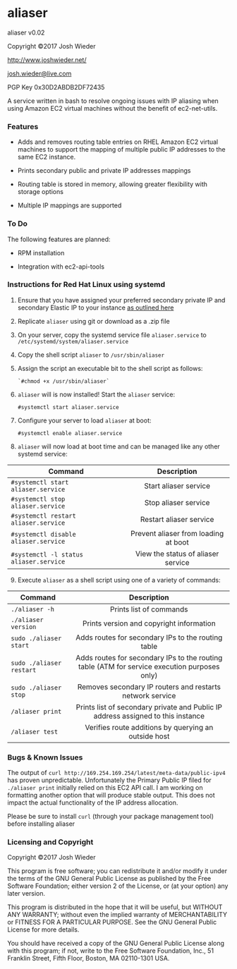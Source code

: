 # aliaser

aliaser v0.02

Copyright ©2017 Josh Wieder

http://www.joshwieder.net/

josh.wieder@live.com

PGP Key 0x30D2ABDB2DF72435

A service written in bash to resolve ongoing issues with IP aliasing when using Amazon EC2 virtual machines without the benefit of ec2-net-utils.

### Features

- Adds and removes routing table entries on RHEL Amazon EC2 virtual machines to support the mapping of multiple public IP addresses to the same EC2 instance.

- Prints secondary public and private IP addresses mappings

- Routing table is stored in memory, allowing greater flexibility with storage options

- Multiple IP mappings are supported

### To Do

The following features are planned:

- RPM installation

- Integration with ec2-api-tools

### Instructions for Red Hat Linux using systemd

1. Ensure that you have assigned your preferred secondary private IP and secondary Elastic IP to your instance [as outlined here](http://www.joshwieder.net/2015/08/assigning-multiple-ip-addresses-to.html)

2. Replicate `aliaser` using git or download as a .zip file
 
3. On your server, copy the systemd service file `aliaser.service` to `/etc/systemd/system/aliaser.service`

4. Copy the shell script `aliaser` to `/usr/sbin/aliaser`

5. Assign the script an executable bit to the shell script as follows:

       `#chmod +x /usr/sbin/aliaser`
       
6. `aliaser` will is now installed! Start the `aliaser` service:

	`#systemctl start aliaser.service`

7. Configure your server to load `aliaser` at boot:

	`#systemctl enable aliaser.service`

8. `aliaser` will now load at boot time and can be managed like any other systemd service:

| Command                                | Description                          |
| -------------------------------------- |:------------------------------------:|
| `#systemctl start aliaser.service`     | Start aliaser service                |
| `#systemctl stop aliaser.service`      |  Stop aliaser service                |
| `#systemctl restart aliaser.service`   |  Restart aliaser service             |    
| `#systemctl disable aliaser.service`   | Prevent aliaser from loading at boot |
| `#systemctl -l status aliaser.service` | View the status of aliaser service   |


9. Execute `aliaser` as a shell script using one of a variety of commands:

| Command                  | Description                                                                                  |
| ------------------------ |:--------------------------------------------------------------------------------------------:|
| `./aliaser -h`           | Prints list of commands                                                                      |
| `./aliaser version`      | Prints version and copyright information                                                     |
| `sudo ./aliaser start`   | Adds routes for secondary IPs to the routing table                                           |    
| `sudo ./aliaser restart` | Adds routes for secondary IPs to the routing table (ATM for service execution purposes only) |
| `sudo ./aliaser stop`    | Removes secondary IP routers and restarts network service                                    |
| `/aliaser print`         | Prints list of secondary private and Public IP address assigned to this instance             |
| `/aliaser test`          | Verifies route additions by querying an outside host                                         |
    
### Bugs & Known Issues

The output of `curl http://169.254.169.254/latest/meta-data/public-ipv4` has proven unpredictable. Unfortunately the Primary Public IP filed for
`./aliaser print` initially relied on this EC2 API call. I am working on formatting another option that will produce stable output. This does not impact the actual functionality of the IP address allocation.

Please be sure to install `curl` (through your package management tool) before installing aliaser

### Licensing and Copyright

Copyright ©2017 Josh Wieder

This program is free software; you can redistribute it and/or modify
it under the terms of the GNU General Public License as published by
the Free Software Foundation; either version 2 of the License, or
(at your option) any later version.

This program is distributed in the hope that it will be useful,
but WITHOUT ANY WARRANTY; without even the implied warranty of
MERCHANTABILITY or FITNESS FOR A PARTICULAR PURPOSE.  See the
GNU General Public License for more details.

You should have received a copy of the GNU General Public License along
with this program; if not, write to the Free Software Foundation, Inc.,
51 Franklin Street, Fifth Floor, Boston, MA 02110-1301 USA.
